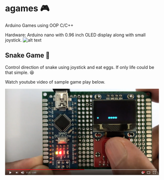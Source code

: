 # agames :video_game:
Arduino Games using OOP C/C++ 

Hardware:
  Arduino nano with 0.96 inch OLED display along with small joystick.
![alt text](https://github.com/SaeedYasin/agames/blob/master/SnakeGame.gif?raw=true)

## Snake Game :snake:
Control direction of snake using joystick and eat eggs. If only life could be that simple. :satisfied:

Watch youtube video of sample game play below.

[![Snake Game Play](https://github.com/SaeedYasin/agames/blob/master/Snake%20Game%20Youtube%20Thumbnail.png?raw=true)](https://www.youtube.com/watch?v=ztqpjjEvm6k)
